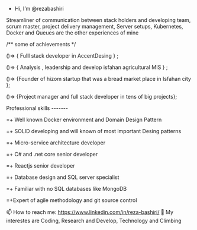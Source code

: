 
- Hi, I’m @rezabashiri


Streamliner of communication between stack holders and developing team, scrum master, project delivery management, Server setups, Kubernetes, Docker and Queues are the other experiences of mine

/** some of achievements */

()=> { Fulll stack developer in AccentDesing } ;

()=> { Analysis , leadership and develop isfahan agricultural MIS } ;

()=> {Founder of hizom startup that was a bread market place in Isfahan city };

()=> {Project manager and full stack developer in tens of big projects};

Professional skills -------

=+ Well known Docker environment and Domain Design Pattern

=+ SOLID developing and will known of most important Desing patterns

=+ Micro-service architecture developer

=+ C# and .net core senior developer

=+ Reactjs senior developer

=+ Database design and SQL server specialist

=+ Familiar with no SQL databases like MongoDB

=+Expert of agile methodology and git source control

 📫 How to reach me: https://www.linkedin.com/in/reza-bashiri/
 👀 My interestes are Coding, Research and Develop, Technology and Climbing
